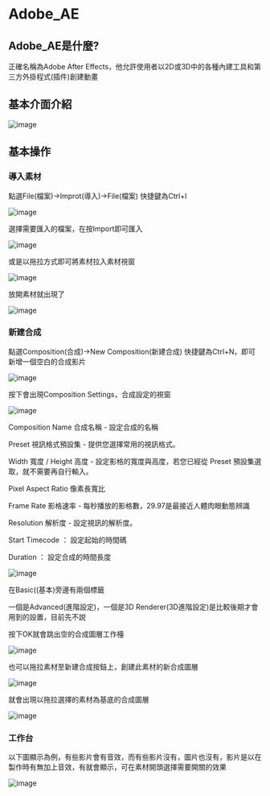 # Adobe_AE

## Adobe_AE是什麼?

正確名稱為Adobe After Effects，他允許使用者以2D或3D中的各種內建工具和第三方外掛程式(插件)創建動畫

## 基本介面介紹

![image](image/a1.png)

## 基本操作

### 導入素材

點選File(檔案)->Improt(導入)->File(檔案) 快捷鍵為Ctrl+I

![image](image/1594921907364.jpg)

選擇需要匯入的檔案，在按Import即可匯入

![image](image/1594922228418.jpg)

或是以拖拉方式即可將素材拉入素材視窗

![image](image/1594921121850.jpg)

放開素材就出現了

![image](image/1594921363033.jpg)

### 新建合成

點選Composition(合成)->New Composition(新建合成) 快捷鍵為Ctrl+N，即可新增一個空白的合成影片

![image](image/1594920790892.jpg)

按下會出現Composition Settings，合成設定的視窗

![image](image/1594923967332.jpg)

Composition Name 合成名稱 - 設定合成的名稱

Preset 視訊格式預設集 - 提供您選擇常用的視訊格式。

Width 寬度 / Height 高度 - 設定影格的寬度與高度，若您已經從 Preset 預設集選取，就不需要再自行輸入。

Pixel Aspect Ratio 像素長寬比

Frame Rate 影格速率 - 每秒播放的影格數，29.97是最接近人體肉眼動態辨識

Resolution 解析度 - 設定視訊的解析度。

Start Timecode ： 設定起始的時間碼

Duration ： 設定合成的時間長度

![image](image/1594925071667.jpg)

在Basic((基本)旁邊有兩個標籤

一個是Advanced(進階設定)，一個是3D Renderer(3D進階設定)是比較後期才會用到的設置，目前先不說

按下OK就會跳出空的合成圖層工作檯

![image](image/1594925602480.jpg)

也可以拖拉素材至新建合成按鈕上，創建此素材的新合成圖層

![image](image/1594926008821.jpg)

就會出現以拖拉選擇的素材為基底的合成圖層

![image](image/1594926288006.jpg)

### 工作台

以下圖顯示為例，有些影片會有音效，而有些影片沒有，圖片也沒有，影片是以在製作時有無加上音效，有就會顯示，可在素材開頭選擇需要開關的效果

![image](image/1594926970347.jpg)
